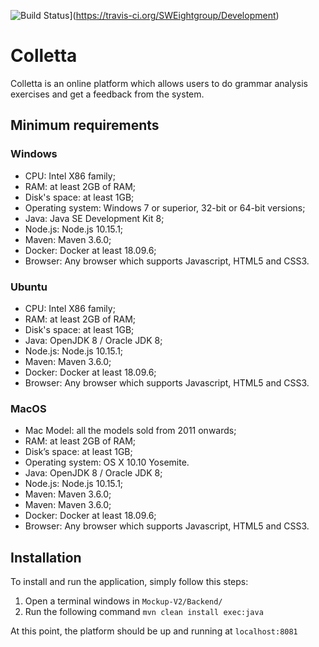![Build Status](https://travis-ci.org/SWEightgroup/Development.svg?branch=master)](https://travis-ci.org/SWEightgroup/Development)

# Colletta


Colletta is an online platform which allows users to do grammar analysis exercises and get a feedback from the system.

## Minimum requirements
### Windows
* CPU: Intel X86 family;
* RAM: at least 2GB of RAM;
* Disk's space: at least 1GB;
* Operating system: Windows 7 or superior, 32-bit or 64-bit versions;
* Java: Java SE Development Kit 8;
* Node.js: Node.js 10.15.1;
* Maven: Maven 3.6.0;
* Docker: Docker at least 18.09.6;  
* Browser: Any browser which supports Javascript, HTML5 and CSS3.

### Ubuntu
* CPU: Intel X86 family;
* RAM: at least 2GB of RAM;
* Disk's space: at least 1GB;
* Java: OpenJDK 8 / Oracle JDK 8;
* Node.js: Node.js 10.15.1;
* Maven: Maven 3.6.0;
* Docker: Docker at least 18.09.6; 
* Browser: Any browser which supports Javascript, HTML5 and CSS3.

### MacOS
* Mac Model: all the models sold from 2011 onwards;
* RAM: at least 2GB of RAM;
* Disk’s space: at least 1GB;
* Operating system: OS X 10.10 Yosemite.
* Java: OpenJDK 8 / Oracle JDK 8;
* Node.js: Node.js 10.15.1;
* Maven: Maven 3.6.0;
* Maven: Maven 3.6.0;
* Docker: Docker at least 18.09.6;  
* Browser: Any browser which supports Javascript, HTML5 and CSS3.

## Installation
To install and run the application, simply follow this steps:

1. Open a terminal windows in `Mockup-V2/Backend/`
2. Run the following command `mvn clean install exec:java`

At this point, the platform should be up and running at `localhost:8081`
